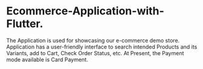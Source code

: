 # Ecommerce-Application-with-Flutter.
The Application is used for showcasing our e-commerce demo store. Application has a user-friendly interface to search intended Products and its Variants, add to Cart, Check Order Status, etc. At Present, the Payment mode available is Card Payment.
